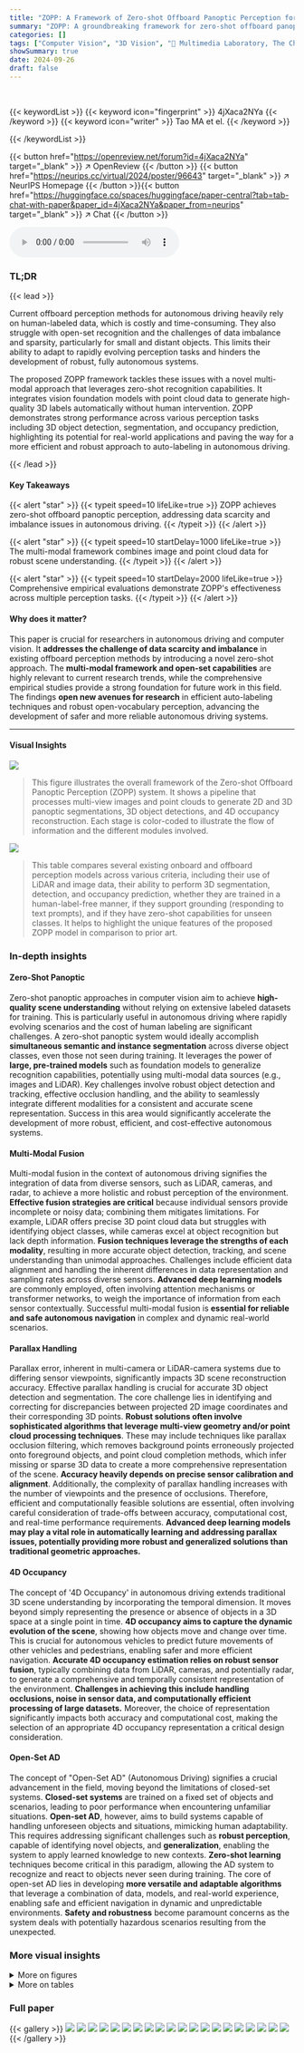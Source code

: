 ```yaml
---
title: "ZOPP: A Framework of Zero-shot Offboard Panoptic Perception for Autonomous Driving"
summary: "ZOPP: A groundbreaking framework for zero-shot offboard panoptic perception in autonomous driving, enabling high-quality 3D scene understanding without human labeling."
categories: []
tags: ["Computer Vision", "3D Vision", "🏢 Multimedia Laboratory, The Chinese University of Hong Kong",]
showSummary: true
date: 2024-09-26
draft: false
---
```


<br>

{{< keywordList >}}
{{< keyword icon="fingerprint" >}} 4jXaca2NYa {{< /keyword >}}
{{< keyword icon="writer" >}} Tao MA et el. {{< /keyword >}}
 
{{< /keywordList >}}

{{< button href="https://openreview.net/forum?id=4jXaca2NYa" target="_blank" >}}
↗ OpenReview
{{< /button >}}
{{< button href="https://neurips.cc/virtual/2024/poster/96643" target="_blank" >}}
↗ NeurIPS Homepage
{{< /button >}}{{< button href="https://huggingface.co/spaces/huggingface/paper-central?tab=tab-chat-with-paper&paper_id=4jXaca2NYa&paper_from=neurips" target="_blank" >}}
↗ Chat
{{< /button >}}



<audio controls>
    <source src="https://ai-paper-reviewer.com/4jXaca2NYa/podcast.wav" type="audio/wav">
    Your browser does not support the audio element.
</audio>


### TL;DR


{{< lead >}}

Current offboard perception methods for autonomous driving heavily rely on human-labeled data, which is costly and time-consuming.  They also struggle with open-set recognition and the challenges of data imbalance and sparsity, particularly for small and distant objects. This limits their ability to adapt to rapidly evolving perception tasks and hinders the development of robust, fully autonomous systems.

The proposed ZOPP framework tackles these issues with a novel multi-modal approach that leverages zero-shot recognition capabilities. It integrates vision foundation models with point cloud data to generate high-quality 3D labels automatically without human intervention.  ZOPP demonstrates strong performance across various perception tasks including 3D object detection, segmentation, and occupancy prediction, highlighting its potential for real-world applications and paving the way for a more efficient and robust approach to auto-labeling in autonomous driving.

{{< /lead >}}


#### Key Takeaways

{{< alert "star" >}}
{{< typeit speed=10 lifeLike=true >}} ZOPP achieves zero-shot offboard panoptic perception, addressing data scarcity and imbalance issues in autonomous driving. {{< /typeit >}}
{{< /alert >}}

{{< alert "star" >}}
{{< typeit speed=10 startDelay=1000 lifeLike=true >}} The multi-modal framework combines image and point cloud data for robust scene understanding. {{< /typeit >}}
{{< /alert >}}

{{< alert "star" >}}
{{< typeit speed=10 startDelay=2000 lifeLike=true >}} Comprehensive empirical evaluations demonstrate ZOPP's effectiveness across multiple perception tasks. {{< /typeit >}}
{{< /alert >}}

#### Why does it matter?
This paper is crucial for researchers in autonomous driving and computer vision. It **addresses the challenge of data scarcity and imbalance** in existing offboard perception methods by introducing a novel zero-shot approach.  The **multi-modal framework and open-set capabilities** are highly relevant to current research trends, while the comprehensive empirical studies provide a strong foundation for future work in this field.  The findings **open new avenues for research** in efficient auto-labeling techniques and robust open-vocabulary perception, advancing the development of safer and more reliable autonomous driving systems.

------
#### Visual Insights



![](https://ai-paper-reviewer.com/4jXaca2NYa/figures_3_1.jpg)

> This figure illustrates the overall framework of the Zero-shot Offboard Panoptic Perception (ZOPP) system.  It shows a pipeline that processes multi-view images and point clouds to generate 2D and 3D panoptic segmentations, 3D object detections, and 4D occupancy reconstruction.  Each stage is color-coded to illustrate the flow of information and the different modules involved.





![](https://ai-paper-reviewer.com/4jXaca2NYa/tables_1_1.jpg)

> This table compares several existing onboard and offboard perception models across various criteria, including their use of LiDAR and image data, their ability to perform 3D segmentation, detection, and occupancy prediction, whether they are trained in a human-label-free manner, if they support grounding (responding to text prompts), and if they have zero-shot capabilities for unseen classes.  It helps to highlight the unique features of the proposed ZOPP model in comparison to prior art.





### In-depth insights


#### Zero-Shot Panoptic
Zero-shot panoptic approaches in computer vision aim to achieve **high-quality scene understanding** without relying on extensive labeled datasets for training.  This is particularly useful in autonomous driving where rapidly evolving scenarios and the cost of human labeling are significant challenges.  A zero-shot panoptic system would ideally accomplish **simultaneous semantic and instance segmentation** across diverse object classes, even those not seen during training.  It leverages the power of **large, pre-trained models** such as foundation models to generalize recognition capabilities, potentially using multi-modal data sources (e.g., images and LiDAR).  Key challenges involve robust object detection and tracking, effective occlusion handling, and the ability to seamlessly integrate different modalities for a consistent and accurate scene representation.  Success in this area would significantly accelerate the development of more robust, efficient, and cost-effective autonomous systems.

#### Multi-Modal Fusion
Multi-modal fusion in the context of autonomous driving signifies the integration of data from diverse sensors, such as LiDAR, cameras, and radar, to achieve a more holistic and robust perception of the environment.  **Effective fusion strategies are critical** because individual sensors provide incomplete or noisy data; combining them mitigates limitations.  For example, LiDAR offers precise 3D point cloud data but struggles with identifying object classes, while cameras excel at object recognition but lack depth information.  **Fusion techniques leverage the strengths of each modality**, resulting in more accurate object detection, tracking, and scene understanding than unimodal approaches.  Challenges include efficient data alignment and handling the inherent differences in data representation and sampling rates across diverse sensors.  **Advanced deep learning models** are commonly employed, often involving attention mechanisms or transformer networks, to weigh the importance of information from each sensor contextually.  Successful multi-modal fusion is **essential for reliable and safe autonomous navigation** in complex and dynamic real-world scenarios.

#### Parallax Handling
Parallax error, inherent in multi-camera or LiDAR-camera systems due to differing sensor viewpoints, significantly impacts 3D scene reconstruction accuracy.  Effective parallax handling is crucial for accurate 3D object detection and segmentation. The core challenge lies in identifying and correcting for discrepancies between projected 2D image coordinates and their corresponding 3D points.  **Robust solutions often involve sophisticated algorithms that leverage multi-view geometry and/or point cloud processing techniques**.  These may include techniques like parallax occlusion filtering, which removes background points erroneously projected onto foreground objects, and point cloud completion methods, which infer missing or sparse 3D data to create a more comprehensive representation of the scene.  **Accuracy heavily depends on precise sensor calibration and alignment**.  Additionally, the complexity of parallax handling increases with the number of viewpoints and the presence of occlusions.  Therefore, efficient and computationally feasible solutions are essential, often involving careful consideration of trade-offs between accuracy, computational cost, and real-time performance requirements. **Advanced deep learning models may play a vital role in automatically learning and addressing parallax issues, potentially providing more robust and generalized solutions than traditional geometric approaches.**

#### 4D Occupancy
The concept of '4D Occupancy' in autonomous driving extends traditional 3D scene understanding by incorporating the temporal dimension.  It moves beyond simply representing the presence or absence of objects in a 3D space at a single point in time. **4D occupancy aims to capture the dynamic evolution of the scene**, showing how objects move and change over time.  This is crucial for autonomous vehicles to predict future movements of other vehicles and pedestrians, enabling safer and more efficient navigation.  **Accurate 4D occupancy estimation relies on robust sensor fusion**, typically combining data from LiDAR, cameras, and potentially radar, to generate a comprehensive and temporally consistent representation of the environment.  **Challenges in achieving this include handling occlusions, noise in sensor data, and computationally efficient processing of large datasets.**  Moreover, the choice of representation significantly impacts both accuracy and computational cost, making the selection of an appropriate 4D occupancy representation a critical design consideration.

#### Open-Set AD
The concept of "Open-Set AD" (Autonomous Driving) signifies a crucial advancement in the field, moving beyond the limitations of closed-set systems.  **Closed-set systems** are trained on a fixed set of objects and scenarios, leading to poor performance when encountering unfamiliar situations. **Open-set AD**, however, aims to build systems capable of handling unforeseen objects and situations, mimicking human adaptability. This requires addressing significant challenges such as **robust perception**, capable of identifying novel objects, and **generalization**, enabling the system to apply learned knowledge to new contexts.  **Zero-shot learning** techniques become critical in this paradigm, allowing the AD system to recognize and react to objects never seen during training.  The core of open-set AD lies in developing **more versatile and adaptable algorithms** that leverage a combination of data, models, and real-world experience, enabling safe and efficient navigation in dynamic and unpredictable environments. **Safety and robustness** become paramount concerns as the system deals with potentially hazardous scenarios resulting from the unexpected.


### More visual insights

<details>
<summary>More on figures
</summary>


![](https://ai-paper-reviewer.com/4jXaca2NYa/figures_4_1.jpg)

> This figure illustrates the multi-view object association method used in the ZOPP framework.  It shows how the system matches objects across multiple camera views by combining visual appearance similarity (visual features v1-v10) and spatial proximity (distances d1-d7). Objects with similar visual features and close spatial locations are linked, ensuring consistent tracking even when objects appear in multiple views. The example highlights how traffic lights, despite being spatially separated, are correctly associated due to similar visual features.


![](https://ai-paper-reviewer.com/4jXaca2NYa/figures_4_2.jpg)

> This figure shows the effect of parallax occlusion filtering on point cloud projection. The top row displays point clouds projected onto the image plane before filtering, showing how background points are incorrectly projected onto foreground objects due to the LiDAR's higher vantage point. The bottom row demonstrates the result after filtering, where background points are removed, resulting in cleaner and more accurate foreground object point clouds. The color map represents the depth values, with nearer points in lighter colors and farther points in darker colors. The pink boxes highlight areas where background points were filtered out.


![](https://ai-paper-reviewer.com/4jXaca2NYa/figures_5_1.jpg)

> This figure provides a high-level overview of the ZOPP framework, illustrating the various stages involved in achieving offboard panoptic perception.  It highlights the key components and their sequential processing, from multi-view mask tracking to final 4D occupancy reconstruction.


![](https://ai-paper-reviewer.com/4jXaca2NYa/figures_5_2.jpg)

> This figure illustrates two scenarios for constructing local rectangular regions used in the parallax occlusion filtering algorithm.  The algorithm aims to identify and remove background points that are incorrectly projected onto foreground objects due to the parallax effect of LiDAR's higher vantage point compared to the cameras.  In (a), multiple foreground points (green) have projected points (orange) inside the rectangle region, indicating background points that must be removed. In (b), only one foreground point has this issue, and a pseudo-coordinate is used to generate the rectangular region. The rectangle region encompasses the points to be filtered out.


![](https://ai-paper-reviewer.com/4jXaca2NYa/figures_8_1.jpg)

> This figure showcases the qualitative results of the ZOPP model on various perception tasks in autonomous driving scenarios. It presents results for 2D segmentation, 3D detection (with bounding boxes), 3D semantic segmentation (showing the different semantic classes), 3D panoptic segmentation (combining semantic and instance information), and occupancy prediction (representing the 3D structure of the scene). Each column represents a different scene from the Waymo Open Dataset, illustrating the capabilities of ZOPP in handling diverse and complex driving scenarios.


![](https://ai-paper-reviewer.com/4jXaca2NYa/figures_16_1.jpg)

> This figure shows the effectiveness of the parallax occlusion and noise filtering module by comparing the box interpretation results before and after the filtering operation.  The left image (a) demonstrates inaccurate box dimensions due to incorrect object points before filtering. The right image (b) shows the accurate 3D boxes obtained after filtering out background points and noise, leading to more precise dimensions.


![](https://ai-paper-reviewer.com/4jXaca2NYa/figures_17_1.jpg)

> This figure shows the effect of the parallax occlusion and noise filtering module. Before filtering (top), the 3D points belonging to the background are incorrectly projected into the pixel regions of the foreground object (car). After applying the proposed filtering method, the background points are removed, resulting in a more accurate segmentation of the foreground object.


![](https://ai-paper-reviewer.com/4jXaca2NYa/figures_17_2.jpg)

> This figure shows the effectiveness of the point cloud completion module. The top row displays the sparse and incomplete input point clouds for various objects. The bottom row presents the same objects but with dense and complete point clouds generated by the point completion module.  This demonstrates the module's ability to recover detailed geometric structures from sparse data, which is crucial for accurate 3D bounding box prediction.


![](https://ai-paper-reviewer.com/4jXaca2NYa/figures_17_3.jpg)

> This figure shows the effect of the parallax occlusion and noise filtering module.  The left side shows point clouds projected onto the image plane, color-coded by depth. The right side compares the results before and after applying the filtering, highlighting how background points that are incorrectly assigned to foreground objects due to parallax are removed.


![](https://ai-paper-reviewer.com/4jXaca2NYa/figures_18_1.jpg)

> This figure shows several qualitative results of the proposed ZOPP model on various perception tasks for autonomous driving.  It presents visualizations for different tasks, such as 2D and 3D semantic segmentation, object detection, panoptic segmentation, and occupancy prediction. The results showcase the model's ability to generate high-quality perception outputs across different modalities.


![](https://ai-paper-reviewer.com/4jXaca2NYa/figures_19_1.jpg)

> This figure shows four examples of failure cases for the ZOPP model. The failures are caused by challenging weather conditions (night, rain), and overexposed images.  The resulting outputs show the negative impact of these conditions on detection, segmentation, and reconstruction quality.


</details>




<details>
<summary>More on tables
</summary>


![](https://ai-paper-reviewer.com/4jXaca2NYa/tables_7_1.jpg)
> This table presents the performance of the ZOPP model on the Waymo Open Dataset validation set for 3D object detection.  It shows the Average Precision (AP) and Recall for vehicles, pedestrians, and cyclists, using two different matching criteria: Intersection over Union (IoU) and BEV distance.  The results demonstrate the effectiveness of ZOPP in 3D object detection across different difficulty levels (L2).

![](https://ai-paper-reviewer.com/4jXaca2NYa/tables_7_2.jpg)
> This table compares the Average Precision (AP) performance of various 3D object detection methods, categorized as fully-supervised and human-label-free.  The comparison is done across three different distance ranges (0-30m, 30-50m, and 50+m) to illustrate the impact of distance on performance. The IoU criterion is used for evaluating the accuracy of bounding boxes.  The results highlight the performance differences between methods trained with human-labeled data versus those that do not require human labels.

![](https://ai-paper-reviewer.com/4jXaca2NYa/tables_8_1.jpg)
> This table compares the performance of the proposed ZOPP method against other state-of-the-art LiDAR semantic segmentation methods.  The comparison is done using various metrics across different object categories (vehicle, motorcyclist, bicyclist, pedestrian, sign, traffic light, pole, cone, bicycle, motorcycle, building, vegetation, tree trunk, curb, road, lane marker, other ground, walkable, sidewalk).  The results show how ZOPP performs relative to existing methods in terms of accuracy for semantic segmentation of LiDAR point cloud data.

![](https://ai-paper-reviewer.com/4jXaca2NYa/tables_9_1.jpg)
> This table compares the performance of ZOPP against other state-of-the-art methods on 3D occupancy prediction.  The metrics used include mean Intersection over Union (mIoU) and Average Precision (AP) for various object categories (vehicle, bicyclist, pedestrian, etc.). The table highlights the strengths and weaknesses of ZOPP in relation to existing approaches.

![](https://ai-paper-reviewer.com/4jXaca2NYa/tables_15_1.jpg)
> This table presents the results of the 3D object detection performance evaluation on the Waymo Open Dataset (WOD) validation set. The evaluation metrics used are Average Precision (AP) and Recall, calculated for different levels of difficulty (L2) and across various object categories (Vehicle, Pedestrian, and Cyclist).  The table demonstrates the ability of the proposed ZOPP framework to accurately detect 3D objects in autonomous driving scenes.

![](https://ai-paper-reviewer.com/4jXaca2NYa/tables_16_1.jpg)
> This table compares the performance of semantic segmentation on various object categories before and after applying parallax occlusion and noise filtering.  The results demonstrate the improvement in segmentation accuracy achieved by this filtering module, particularly for foreground objects.  Note that the performance on objects like signs and traffic lights, which are typically less affected by occlusion, remains relatively consistent.

![](https://ai-paper-reviewer.com/4jXaca2NYa/tables_18_1.jpg)
> This table presents the recall of the 3D bounding box interpretation on the Waymo Open Dataset validation set before and after applying parallax noise filtering and point completion.  The metrics used are Recall of L2 difficulties (IoU criterion) for vehicles, pedestrians, and cyclists.  The results are limited to the field of view of the cameras.

</details>




### Full paper

{{< gallery >}}
<img src="https://ai-paper-reviewer.com/4jXaca2NYa/1.png" class="grid-w50 md:grid-w33 xl:grid-w25" />
<img src="https://ai-paper-reviewer.com/4jXaca2NYa/2.png" class="grid-w50 md:grid-w33 xl:grid-w25" />
<img src="https://ai-paper-reviewer.com/4jXaca2NYa/3.png" class="grid-w50 md:grid-w33 xl:grid-w25" />
<img src="https://ai-paper-reviewer.com/4jXaca2NYa/4.png" class="grid-w50 md:grid-w33 xl:grid-w25" />
<img src="https://ai-paper-reviewer.com/4jXaca2NYa/5.png" class="grid-w50 md:grid-w33 xl:grid-w25" />
<img src="https://ai-paper-reviewer.com/4jXaca2NYa/6.png" class="grid-w50 md:grid-w33 xl:grid-w25" />
<img src="https://ai-paper-reviewer.com/4jXaca2NYa/7.png" class="grid-w50 md:grid-w33 xl:grid-w25" />
<img src="https://ai-paper-reviewer.com/4jXaca2NYa/8.png" class="grid-w50 md:grid-w33 xl:grid-w25" />
<img src="https://ai-paper-reviewer.com/4jXaca2NYa/9.png" class="grid-w50 md:grid-w33 xl:grid-w25" />
<img src="https://ai-paper-reviewer.com/4jXaca2NYa/10.png" class="grid-w50 md:grid-w33 xl:grid-w25" />
<img src="https://ai-paper-reviewer.com/4jXaca2NYa/11.png" class="grid-w50 md:grid-w33 xl:grid-w25" />
<img src="https://ai-paper-reviewer.com/4jXaca2NYa/12.png" class="grid-w50 md:grid-w33 xl:grid-w25" />
<img src="https://ai-paper-reviewer.com/4jXaca2NYa/13.png" class="grid-w50 md:grid-w33 xl:grid-w25" />
<img src="https://ai-paper-reviewer.com/4jXaca2NYa/14.png" class="grid-w50 md:grid-w33 xl:grid-w25" />
<img src="https://ai-paper-reviewer.com/4jXaca2NYa/15.png" class="grid-w50 md:grid-w33 xl:grid-w25" />
<img src="https://ai-paper-reviewer.com/4jXaca2NYa/16.png" class="grid-w50 md:grid-w33 xl:grid-w25" />
<img src="https://ai-paper-reviewer.com/4jXaca2NYa/17.png" class="grid-w50 md:grid-w33 xl:grid-w25" />
<img src="https://ai-paper-reviewer.com/4jXaca2NYa/18.png" class="grid-w50 md:grid-w33 xl:grid-w25" />
<img src="https://ai-paper-reviewer.com/4jXaca2NYa/19.png" class="grid-w50 md:grid-w33 xl:grid-w25" />
<img src="https://ai-paper-reviewer.com/4jXaca2NYa/20.png" class="grid-w50 md:grid-w33 xl:grid-w25" />
{{< /gallery >}}
